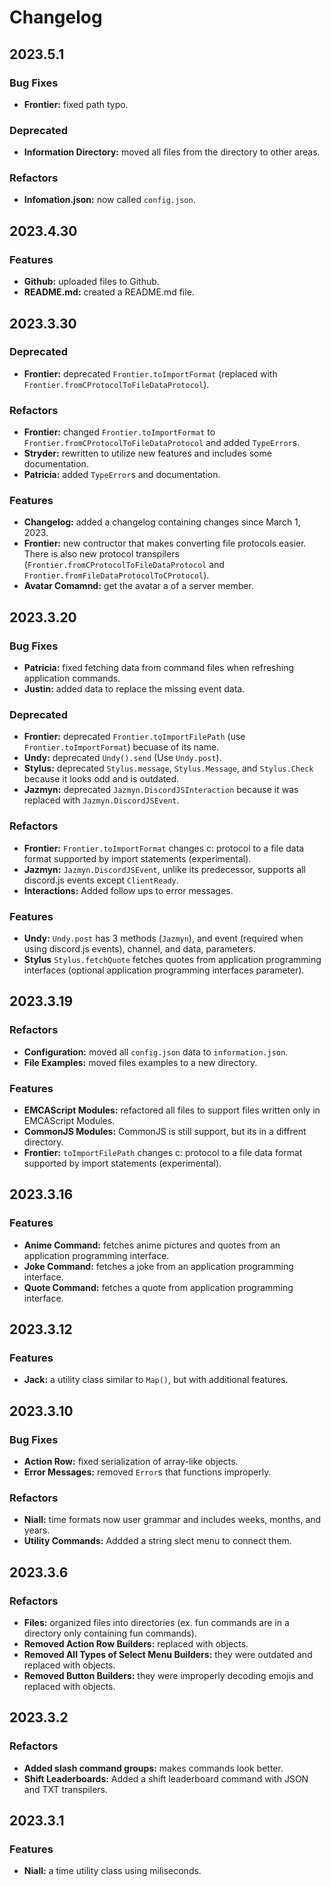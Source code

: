 # Changelog

## 2023.5.1

### Bug Fixes
* **Frontier:** fixed path typo. 

### Deprecated
* **Information Directory:** moved all files from the directory to other areas.

### Refactors
* **Infomation.json:** now called `config.json`.

## 2023.4.30

### Features
* **Github:** uploaded files to Github.
* **README.md:** created a README.md file.

## 2023.3.30

### Deprecated
* **Frontier:** deprecated `Frontier.toImportFormat` (replaced with `Frontier.fromCProtocolToFileDataProtocol`).

### Refactors
* **Frontier:** changed `Frontier.toImportFormat` to `Frontier.fromCProtocolToFileDataProtocol` and added `TypeError`s.
* **Stryder:** rewritten to utilize new features and includes some documentation.
* **Patricia:** added `TypeError`s and documentation.

### Features
* **Changelog:** added a changelog containing changes since March 1, 2023.
* **Frontier:** new contructor that makes converting file protocols easier. There is also new protocol transpilers (`Frontier.fromCProtocolToFileDataProtocol` and `Frontier.fromFileDataProtocolToCProtocol`).
* **Avatar Comamnd:** get the avatar a of a server member.

## 2023.3.20

### Bug Fixes
* **Patricia:** fixed fetching data from command files when refreshing application commands.
* **Justin:** added data to replace the missing event data.

### Deprecated
* **Frontier:** deprecated `Frontier.toImportFilePath` (use `Frontier.toImportFormat`) becuase of its name.
* **Undy:** deprecated `Undy().send` (Use `Undy.post`). 
* **Stylus:** deprecated `Stylus.message`, `Stylus.Message`, and `Stylus.Check` because it looks odd and is outdated.
* **Jazmyn:** deprecated `Jazmyn.DiscordJSInteraction` because it was replaced with `Jazmyn.DiscordJSEvent`.

### Refactors
* **Frontier:** `Frontier.toImportFormat` changes c: protocol to a file data format supported by import statements (experimental).
* **Jazmyn:** `Jazmyn.DiscordJSEvent`, unlike its predecessor, supports all discord.js events except `ClientReady`.
* **Interactions:** Added follow ups to error messages.

### Features
* **Undy:** `Undy.post` has 3 methods (`Jazmyn`), and event (required when using discord.js events), channel, and data,  parameters.
* **Stylus** `Stylus.fetchQuote` fetches quotes from application programming interfaces (optional application programming interfaces parameter).

## 2023.3.19

### Refactors
* **Configuration:** moved all `config.json` data to `information.json`.
* **File Examples:** moved files examples to a new directory.

### Features
* **EMCAScript Modules:** refactored all files to support files written only in EMCAScript Modules.
* **CommonJS Modules:** CommonJS is still support, but its in a diffrent directory.
* **Frontier:** `toImportFilePath` changes c: protocol to a file data format supported by import statements (experimental).

## 2023.3.16

### Features
* **Anime Command:** fetches anime pictures and quotes from an application programming interface.
* **Joke Command:** fetches a joke from an application programming interface.
* **Quote Command:** fetches a quote from application programming interface.

## 2023.3.12

### Features
* **Jack:** a utility class similar to `Map()`, but with additional features.

## 2023.3.10

### Bug Fixes
* **Action Row:** fixed serialization of array-like objects.
* **Error Messages:** removed `Error`s that functions improperly.

### Refactors
* **Niall:** time formats now user grammar and includes weeks, months, and years.
* **Utility Commands:** Addded a string slect menu to connect them. 

## 2023.3.6

### Refactors
* **Files:** organized files into directories (ex. fun commands are in a directory only containing fun commands).
* **Removed Action Row Builders:** replaced with objects.
* **Removed All Types of Select Menu Builders:** they were outdated and replaced with objects.
* **Removed Button Builders:** they were improperly decoding emojis and replaced with objects.

## 2023.3.2

### Refactors
* **Added slash command groups:** makes commands look better.
* **Shift Leaderboards:** Added a shift leaderboard command with JSON and TXT transpilers.

## 2023.3.1

### Features
* **Niall:** a time utility class using miliseconds.
